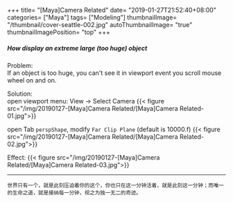 +++
title= "[Maya]Camera Related"
date= "2019-01-27T21:52:40+08:00"
categories= ["Maya"]
tags= ["Modeling"]
thumbnailImage= "/thumbnail/cover-seattle-002.jpg"
autoThumbnailImage= "true"
thumbnailImagePosition= "top"
+++

##### How display an extreme large (too huge) object
<!--more-->
Problem:  
If an object is too huge, you can't see it in viewport event you scroll mouse wheel on and on.

Solution:  
open viewport menu: View -> Select Camera
{{< figure src="/img/20190127-[Maya]Camera Related/[Maya]Camera Related-01.jpg">}}

open Tab `perspShape`, modify `Far Clip Plane` (default is 10000.f)
{{< figure src="/img/20190127-[Maya]Camera Related/[Maya]Camera Related-02.jpg">}}

Effect:
{{< figure src="/img/20190127-[Maya]Camera Related/[Maya]Camera Related-03.jpg">}}


***
`世界只有一个，就是此刻压迫着你的这个，你也只在这一分钟活着，就是此刻这一分钟；而唯一的生命之道，就是接纳每一分钟，视之为独一无二的奇迹。`
